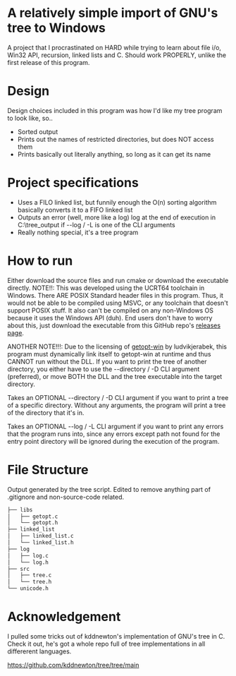 # A relatively simple import of GNU's tree to Windows

A project that I procrastinated on HARD while trying to learn about file i/o, Win32 API, recursion, linked lists and C. 
Should work PROPERLY, unlike the first release of this program.


# Design

Design choices included in this program was how I'd like my tree program to look like, so..

- Sorted output
- Prints out the names of restricted directories, but does NOT access them
- Prints basically out literally anything, so long as it can get its name


# Project specifications

- Uses a FILO linked list, but funnily enough the O(n) sorting algorithm basically converts it to a FIFO linked list
- Outputs an error (well, more like a log) log at the end of execution in C:\tree_output if --log / -L is one of the CLI arguments
- Really nothing special, it's a tree program


# How to run
Either download the source files and run cmake or download the executable directly.
NOTE!!: This was developed using the UCRT64 toolchain in Windows. There ARE POSIX Standard header files in this program. Thus, it would not be able to be compiled using MSVC, or any toolchain that doesn't support POSIX stuff. It also can't be compiled on any non-Windows OS because it uses the Windows API (duh). End users don't have to worry about this, just download the executable from this GitHub repo's [releases page](https://github.com/cnnacat/win-tree/releases).

ANOTHER NOTE!!!: Due to the licensing of [getopt-win](https://github.com/ludvikjerabek/getopt-win?tab=LGPL-3.0-1-ov-file) by ludvikjerabek, this program must dynamically link itself to getopt-win at runtime and thus CANNOT run without the DLL. If you want to print the tree of another directory, you either have to use the --directory / -D CLI argument (preferred), or move BOTH the DLL and the tree executable into the target directory.

Takes an OPTIONAL --directory / -D CLI argument if you want to print a tree of a specific directory.
Without any arguments, the program will print a tree of the directory that it's in.

Takes an OPTIONAL --log / -L CLI argument if you want to print any errors that the program runs into, since any errors except path not found for the entry point directory will be ignored during the execution of the program.


# File Structure

Output generated by the tree script.
Edited to remove anything part of .gitignore and non-source-code related.

```bash
├── libs
│   ├── getopt.c
│   └── getopt.h
├── linked_list
│   ├── linked_list.c
│   └── linked_list.h
├── log
│   ├── log.c
│   └── log.h
├── src
│   ├── tree.c
│   └── tree.h
└── unicode.h
```


# Acknowledgement

I pulled some tricks out of kddnewton's implementation of GNU's tree in C. Check it out, he's got a whole repo full of tree implementations in all differerent languages.

<https://github.com/kddnewton/tree/tree/main>
